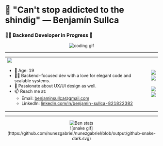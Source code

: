 # 👋 "Can't stop addicted to the shindig" — Benjamín Sullca
### 🧑‍💻 Backend Developer in Progress 🚀

<div align="center">
  <img src="https://media2.giphy.com/media/v1.Y2lkPTc5MGI3NjExbzV1Z3F1bDAyeHIxYjkyN3FxNm10ZWxzMG82ZDF5cDJqb3E3NnozMyZlcD12MV9pbnRlcm5hbF9naWZfYnlfaWQmY3Q9Zw/0lGd2OXXHe4tFhb7Wh/giphy.gif" width="30%" alt="coding gif" />
</div>

---

<div align="center">
  <table>
    <tr>
      <td>
        <img src="https://readme-typing-svg.herokuapp.com?font=Fira+Code&duration=3000&pause=1000&color=3ac569&width=435&lines=Hi+there!+I'm+Benjamín.;Welcome+to+my+GitHub+space!" />
        <ul>
          <li>🎂 Age: 19</li>
          <li>🧑‍💻 Backend-focused dev with a love for elegant code and scalable systems.</li>
          <li>🎨 Passionate about UX/UI design as well.</li>
          <li>📫 Reach me at:
            <ul>
              <li>Email: <a href="mailto:benjaminsullca@gmail.com">benjaminsullca@gmail.com</a></li>
              <li>LinkedIn: <a href="https://www.linkedin.com/in/benjamin-sullca-821822382/">linkedin.com/in/benjamin-sullca-821822382</a></li>
            </ul>
          </li>
        </ul>
      </td>
      <td>
        <img src="https://readme-typing-svg.herokuapp.com?font=Fira+Code&duration=3000&pause=1000&color=3ac569&repeat=false&width=435&lines=Skills%3A" />
        <br>
        <img src="https://skillicons.dev/icons?i=php,laravel,python,javascript,java,mysql,mongodb,git,figma&theme=dark" />
        <br><br>
        <img src="https://readme-typing-svg.herokuapp.com?font=Fira+Code&duration=3000&pause=1000&color=3ac569&repeat=false&width=435&lines=Currently+Learning%3A" />
        <br>
        <img src="https://skillicons.dev/icons?i=spring,kotlin,django,react&theme=dark" />
      </td>
    </tr>
  </table>
</div>

---

<div align="center">
  <img src="https://github-readme-stats.vercel.app/api/top-langs/?username=BenjaminSullca&layout=compact&theme=tokyonight" alt="Ben stats" />
  <br>
  ![snake gif](https://github.com/nunezgabriel/nunezgabriel/blob/output/github-snake-dark.svg)
</div>
